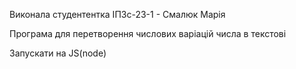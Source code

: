 Виконала студентентка ІПЗс-23-1 - Смалюк Марія

Програма для перетворення числових варіацій числа в текстові

Запускати на JS(node)

